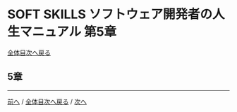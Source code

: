 # SOFT SKILLS ソフトウェア開発者の人生マニュアル 第5章
[全体目次へ戻る](index.md)

## 5章

***

[前へ](c4.md) /
[全体目次へ戻る](index.md) /
[次へ](c6.md)
